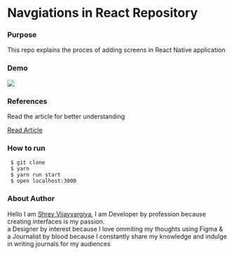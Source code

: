 <h1>Navgiations in React Repository</h1>

<h3>Purpose</h3>
<p>This repo explains the proces of adding screens in React Native application</p>

<h3>Demo</h3>
<img src="./demo.gif" />

<h3>References</h3>
<p>Read the article for better understanding</p>

<a href="https://shreyvijayvargiya26.medium.com/4-steps-for-navigations-in-react-native-c0e6304a2d09">Read Article</a>

<h3>How to run</h3>
 
 ```
  $ git clone
  $ yarn
  $ yarn run start
  $ open localhost:3000
 ```

<h3>About Author</h3>
<p>Hello I am <a href="https://shreyvijayvargiya26.medium.com/">Shrey Vijayvargiya</a>, I am Developer by profession because creating interfaces is my passion. 
  <br /> a Designer by interest because I love ommiting my thoughts using Figma & <br />a Journalist by blood because I constantly share my knowledge and indulge in writing journals for my audiences</p>
